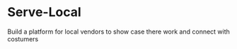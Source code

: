 # Serve-Local
Build a platform for local vendors to show case there work and connect with costumers
